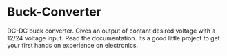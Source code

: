 # Buck-Converter
DC-DC buck converter. Gives an output of contant desired voltage with a 12/24 voltage input.
Read the documentation. Its a good little project to get your first hands on experience on electronics. 
